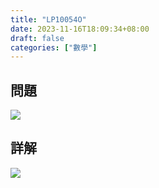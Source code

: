```yaml
---
title: "LP10054O"
date: 2023-11-16T18:09:34+08:00
draft: false
categories: ["數學"]
---
```

<!--more-->

## 問題
<img src="/posts/solution/LP10054O-q.png">

## 詳解
<img src="/posts/solution/LP10054O-sol.png">

